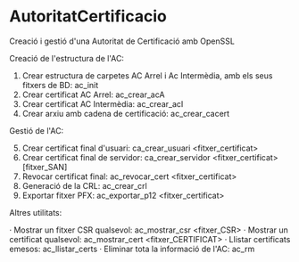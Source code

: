 # AutoritatCertificacio

Creació i gestió d'una Autoritat de Certificació amb OpenSSL

Creació de l'estructura de l'AC:

1. Crear estructura de carpetes AC Arrel i Ac Intermèdia, amb els seus fitxers de BD: ac_init
2. Crear certificat AC Arrel: ac_crear_acA
3. Crear certificat AC Intermèdia: ac_crear_acI
4. Crear arxiu amb cadena de certificació: ac_crear_cacert

Gestió de l'AC:

5. Crear certificat final d'usuari: ca_crear_usuari <fitxer_certificat>
6. Crear certificat final de servidor: ca_crear_servidor <fitxer_certificat> [fitxer_SAN]
7. Revocar certificat final: ac_revocar_cert <fitxer_certificat>
8. Generació de la CRL: ac_crear_crl
9. Exportar fitxer PFX: ac_exportar_p12 <fitxer_certificat>

Altres utilitats:

· Mostrar un fitxer CSR qualsevol: ac_mostrar_csr <fitxer_CSR>
· Mostrar un certificat qualsevol: ac_mostrar_cert <fitxer_CERTIFICAT>
· Llistar certificats emesos: ac_llistar_certs
· Eliminar tota la informació de l'AC: ac_rm
